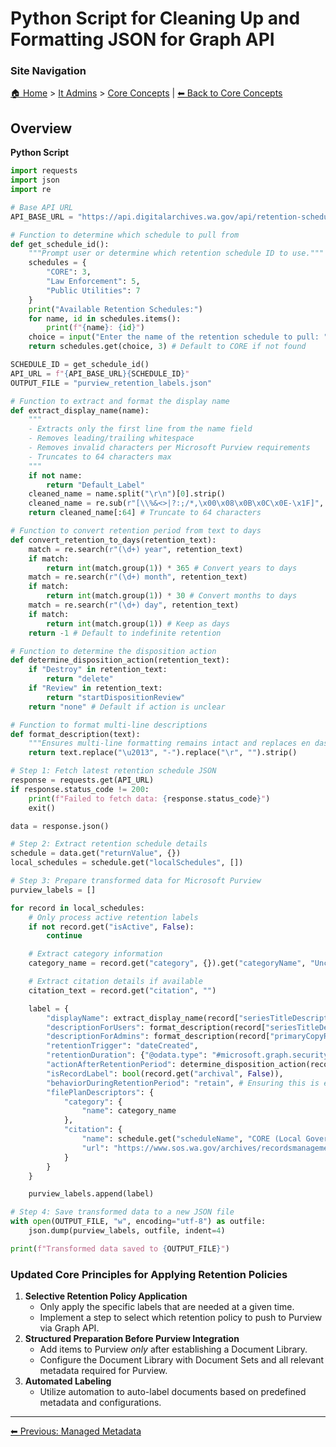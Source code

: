 <!-- description: Documentation about Python Script for Cleaning Up and Formatting JSON for Graph API for Your Organization. -->

# Python Script for Cleaning Up and Formatting JSON for Graph API

### Site Navigation
[🏠 Home](../../README.md) > [It Admins](../README.md) > [Core Concepts](README.md) | [⬅ Back to Core Concepts](README.md)

## Overview
**Python Script**
```python
import requests
import json
import re

# Base API URL
API_BASE_URL = "https://api.digitalarchives.wa.gov/api/retention-schedules/"

# Function to determine which schedule to pull from
def get_schedule_id():
	"""Prompt user or determine which retention schedule ID to use."""
	schedules = {
		"CORE": 3,
		"Law Enforcement": 5,
		"Public Utilities": 7
	}
	print("Available Retention Schedules:")
	for name, id in schedules.items():
		print(f"{name}: {id}")
	choice = input("Enter the name of the retention schedule to pull: ").strip()
	return schedules.get(choice, 3) # Default to CORE if not found

SCHEDULE_ID = get_schedule_id()
API_URL = f"{API_BASE_URL}{SCHEDULE_ID}"
OUTPUT_FILE = "purview_retention_labels.json"

# Function to extract and format the display name
def extract_display_name(name):
	"""
	- Extracts only the first line from the name field
	- Removes leading/trailing whitespace
	- Removes invalid characters per Microsoft Purview requirements
	- Truncates to 64 characters max
	"""
	if not name:
		return "Default_Label"
	cleaned_name = name.split("\r\n")[0].strip()
	cleaned_name = re.sub(r"[\\%&<>|?:;/*,\x00\x08\x0B\x0C\x0E-\x1F]", "", cleaned_name) # Remove invalid characters
	return cleaned_name[:64] # Truncate to 64 characters

# Function to convert retention period from text to days
def convert_retention_to_days(retention_text):
	match = re.search(r"(\d+) year", retention_text)
	if match:
		return int(match.group(1)) * 365 # Convert years to days
	match = re.search(r"(\d+) month", retention_text)
	if match:
		return int(match.group(1)) * 30 # Convert months to days
	match = re.search(r"(\d+) day", retention_text)
	if match:
		return int(match.group(1)) # Keep as days
	return -1 # Default to indefinite retention

# Function to determine the disposition action
def determine_disposition_action(retention_text):
	if "Destroy" in retention_text:
		return "delete"
	if "Review" in retention_text:
		return "startDispositionReview"
	return "none" # Default if action is unclear

# Function to format multi-line descriptions
def format_description(text):
	"""Ensures multi-line formatting remains intact and replaces en dashes"""
	return text.replace("\u2013", "-").replace("\r", "").strip()

# Step 1: Fetch latest retention schedule JSON
response = requests.get(API_URL)
if response.status_code != 200:
	print(f"Failed to fetch data: {response.status_code}")
	exit()

data = response.json()

# Step 2: Extract retention schedule details
schedule = data.get("returnValue", {})
local_schedules = schedule.get("localSchedules", [])

# Step 3: Prepare transformed data for Microsoft Purview
purview_labels = []

for record in local_schedules:
	# Only process active retention labels
	if not record.get("isActive", False):
		continue

	# Extract category information
	category_name = record.get("category", {}).get("categoryName", "Uncategorized")

	# Extract citation details if available
	citation_text = record.get("citation", "")

	label = {
		"displayName": extract_display_name(record["seriesTitleDescription"]),
		"descriptionForUsers": format_description(record["seriesTitleDescription"]),
		"descriptionForAdmins": format_description(record["primaryCopyRetention"]),
		"retentionTrigger": "dateCreated",
		"retentionDuration": {"@odata.type": "#microsoft.graph.security.retentionDurationInDays", "days": convert_retention_to_days(record["primaryCopyRetention"])},
		"actionAfterRetentionPeriod": determine_disposition_action(record["primaryCopyRetention"]),
		"isRecordLabel": bool(record.get("archival", False)),
		"behaviorDuringRetentionPeriod": "retain", # Ensuring this is explicitly defined
		"filePlanDescriptors": {
			"category": {
				"name": category_name
			},
			"citation": {
				"name": schedule.get("scheduleName", "CORE (Local Government Common Records Retention Schedule)"),
				"url": "https://www.sos.wa.gov/archives/recordsmanagement/local-government-records-retention-schedules---alphabetical-list.aspx"
			}
		}
	}

	purview_labels.append(label)

# Step 4: Save transformed data to a new JSON file
with open(OUTPUT_FILE, "w", encoding="utf-8") as outfile:
	json.dump(purview_labels, outfile, indent=4)

print(f"Transformed data saved to {OUTPUT_FILE}")
```

### Updated Core Principles for Applying Retention Policies

1. **Selective Retention Policy Application**
    - Only apply the specific labels that are needed at a given time.
    - Implement a step to select which retention policy to push to Purview via Graph API.
2. **Structured Preparation Before Purview Integration**
    - Add items to Purview _only_ after establishing a Document Library.
    - Configure the Document Library with Document Sets and all relevant metadata required for Purview.
3. **Automated Labeling**
    - Utilize automation to auto-label documents based on predefined metadata and configurations.

---

[⬅ Previous: Managed Metadata](managed-metadata.md)